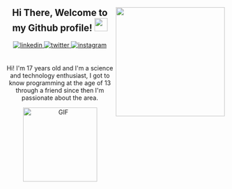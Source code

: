 <div align="center">

<img align=right width=250 src="https://lh3.googleusercontent.com/KohrEjgRs-Qht3e6X0AgvsoRzORh_pY88GlEU79trpdMEv_oAlKisEsQ0hY_CcFs4hTfsC6o_RXuRcWcuRbhlkn-goimlgxrSNYtEyvzyLIbcS2jiplFeaey2aYcpT5kQ5RYfjIZf_6ChoRx3aC_nbji9xnTe38-bNJRFOHvmIg3FWEPxDZgm0h3DaoVCdg2LmOZ_IW7L7sPCSC8E5V1kMbdjGC2M0-zfSZM_uA-P3uK5lMbMIEoA9nTkPHo4JOes4TNsSwlFkr7ZWbZxhAqBI5cEx-JwwevActMKsoeC5qjhKAUpH2EHwJUkh2UAG1kwnMsJ0-Ro3aglMMcH5nax0kIAtOTou6ST9rBkhfoCbhyGj5YU0ltW3Ep-j-UYWpTRG8pOQesJnbAhxKzPaP6M28uoheHVW0MCNYzbe0NxMJC-sl00PXDMViOHO6ZLChsmFNehrzWrE2KiJjXowMX6ItY3NEyKvX5pWrT65MgBgCQ7E67pejlo7RRXIdH-LQS2oGpM3G2U1dm1qWBz0O9lu_ih7CFNUxfmQakIkWkDxucUmebMxml7leaPb3K8peMFc9f7NjPvfg1PMNlFiFw5N4GDDZ_EWi8zaoqb-vvHoL0fdOkc7Db68X-9LCduz4jvIRwdxLCVr3_vnwCdF000ae1lsh5ihisdZhsXB6wL5VdOzOGL4Y3BweQeN_nJvVy7CWPRQJf6PCmMQyNsdHrmx0BJSIseVm0vnbm_ccrs-k6bYAu8fdF2l8nGU-Eh2s=s421-no?authuser=0"/>

<h2> Hi There, Welcome to my Github profile! <img src="https://github.
com/abdoachhoubi/abdoachhoubi/blob/main/gifs/Hi.gif" width="30"></h2>
<a href="https://wa.me/5512981734151" target="_blank">
<img src=https://img.shields.io/badge/WhatsApp-25D366?style=for-the-badge&logo=whatsapp&logoColor=white alt=linkedin style="margin-bottom: 5px;" />
</a>
<a href="mailto:brenocarvalho709@gmail.com" target="_blank">
<img src=https://img.shields.io/badge/Gmail-D14836?style=for-the-badge&logo=gmail&logoColor=white alt=twitter style="margin-bottom: 5px;" />
</a>
<a href="https://instagram.com/brenocarvalho709" target="_blank">
<img src=https://img.shields.io/badge/instagram-%ff5851db.svg?color=C13584&style=for-the-badge&logo=instagram&logoColor=white alt=instagram style="margin-bottom: 5px;" />
</a>
</a>
<br />
<br />

Hi! I'm 17 years old and I'm a science and technology enthusiast, I got to know programming at the age of 13 through a friend since then I'm passionate about the area.

<a href="https://open.spotify.com/user/3e1adp2opjzz9u3sk5kuix6yf">
<img alt="GIF" height="170px" src="https://media.giphy.com/media/J5B1Y8QZnzXXbLQIBu/giphy.gif" />
</a>
